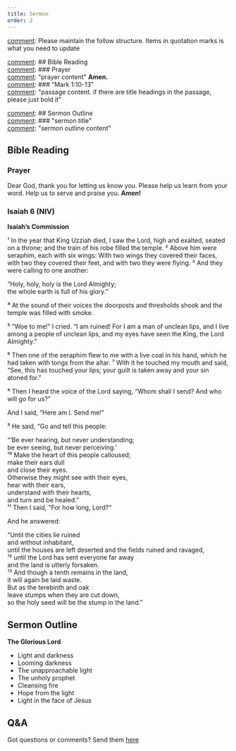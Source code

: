 ```yaml
---
title: Sermon 
order: 2
---
```


[comment]: Please maintain the follow structure. Items in quotation marks is what you need to update

[comment]: ## Bible Reading  
[comment]: ### Prayer  
[comment]: "prayer content"  **Amen.**  
[comment]:  ### "Mark 1:10-13"  
[comment]: "passage content. if there are title headings in the passage, please just bold it"  

[comment]: ## Sermon Outline  
[comment]: ### "sermon title"  
[comment]: "sermon outline content"  

[comment]: ------------------------------------------------------------------------------------
## Bible Reading
### Prayer
Dear God, thank you for letting us know you. Please help us learn from your word. Help us to serve and praise you. **Amen!**

### Isaiah 6 (NIV)

**Isaiah’s Commission**

¹ In the year that King Uzziah died, I saw the Lord, high and exalted, seated on a throne; and the train of his robe filled the temple. ² Above him were seraphim, each with six wings: With two wings they covered their faces, with two they covered their feet, and with two they were flying. ³ And they were calling to one another:  

“Holy, holy, holy is the Lord Almighty;  
the whole earth is full of his glory.”  

⁴ At the sound of their voices the doorposts and thresholds shook and the temple was filled with smoke.  

⁵ “Woe to me!” I cried. “I am ruined! For I am a man of unclean lips, and I live among a people of unclean lips, and my eyes have seen the King, the Lord Almighty.”  

⁶ Then one of the seraphim flew to me with a live coal in his hand, which he had taken with tongs from the altar. ⁷ With it he touched my mouth and said, “See, this has touched your lips; your guilt is taken away and your sin atoned for.”  

⁸ Then I heard the voice of the Lord saying, “Whom shall I send? And who will go for us?”  

And I said, “Here am I. Send me!”  

⁹ He said, “Go and tell this people:  

“‘Be ever hearing, but never understanding;  
be ever seeing, but never perceiving.’  
¹⁰ Make the heart of this people calloused;  
make their ears dull  
and close their eyes.   
Otherwise they might see with their eyes,  
hear with their ears,  
understand with their hearts,  
and turn and be healed.”  
¹¹ Then I said, “For how long, Lord?”  

And he answered:  

“Until the cities lie ruined  
and without inhabitant,  
until the houses are left deserted 
and the fields ruined and ravaged,  
¹² until the Lord has sent everyone far away  
and the land is utterly forsaken.  
¹³ And though a tenth remains in the land,  
it will again be laid waste.  
But as the terebinth and oak  
leave stumps when they are cut down,  
so the holy seed will be the stump in the land.”  

## Sermon Outline
**The Glorious Lord**
- Light and darkness
- Looming darkness
- The unapproachable light
- The unholy prophet
- Cleansing fire
- Hope from the light
- Light in the face of Jesus

  
  
  

## Q&A
Got questions or comments? Send them [here](https://tinyurl.com/SGHACQuestionsAnswers)
